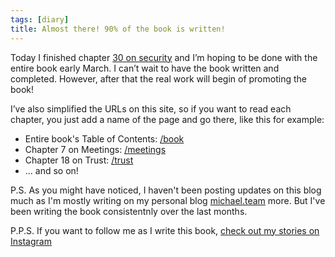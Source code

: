 ```yaml
---
tags: [diary]
title: Almost there! 90% of the book is written!
---
```


Today I finished chapter [30 on security](/security) and I’m hoping to be done with the entire book early March. I can’t wait to have the book written and completed. However, after that the real work will begin of promoting the book!

<!--More-->

I’ve also simplified the URLs on this site, so if you want to read each chapter, you just add a name of the page and go there, like this for example:

* Entire book's Table of Contents: [/book](/book)
* Chapter 7 on Meetings: [/meetings](/meetings)
* Chapter 18 on Trust: [/trust](/trust)
* ... and so on!

P.S. As you might have noticed, I haven't been posting updates on this blog much as I'm mostly writing on my personal blog [michael.team](https://michael.team) more. But I've been writing the book consistentnly over the last months.

P.P.S. If you want to follow me as I write this book, [check out my stories on Instagram](https://instagram.com/michaelsliwinski)